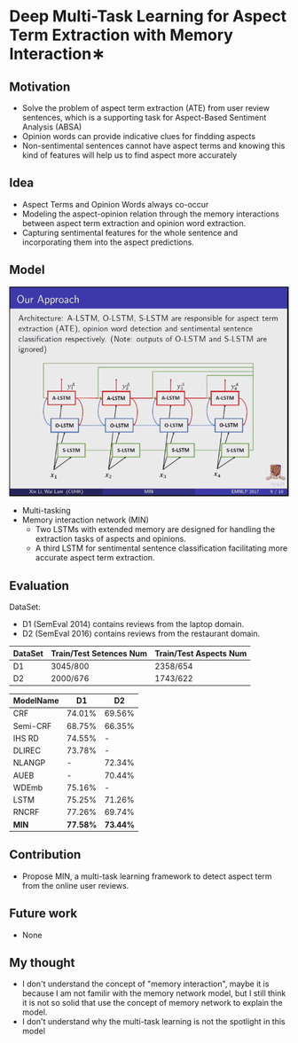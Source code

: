 # Deep Multi-Task Learning for Aspect Term Extraction with Memory Interaction∗

## Motivation

- Solve the problem of aspect term extraction (ATE) from user review sentences, which is a supporting task for Aspect-Based Sentiment Analysis (ABSA)
- Opinion words can provide indicative clues for findding aspects
- Non-sentimental sentences cannot have aspect terms and knowing this kind of features will help us to find aspect more accurately

## Idea

- Aspect Terms and Opinion Words always co-occur
- Modeling the aspect-opinion relation through the memory interactions between aspect term extraction and opinion word extraction.
- Capturing sentimental features for the whole sentence and incorporating them into the aspect predictions.

## Model

![min](min.png)

- Multi-tasking
- Memory interaction network (MIN)
    - Two LSTMs with extended memory are designed for handling the extraction tasks of aspects and opinions.
    - A third LSTM for sentimental sentence classification facilitating more accurate aspect term extraction.


## Evaluation

DataSet:
- D1 (SemEval 2014) contains reviews from the laptop domain.
- D2 (SemEval 2016) contains reviews from the restaurant domain.


| DataSet | Train/Test Setences Num | Train/Test Aspects Num |
| ------- | ----------------------- | ---------------------- |
| D1      | 3045/800                | 2358/654               |
| D2      | 2000/676                | 1743/622               |

| ModelName | D1         | D2         |
| --------- | ---------- | ---------- |
| CRF       | 74.01%     | 69.56%     |
| Semi-CRF  | 68.75%     | 66.35%     |
| IHS RD    | 74.55%     | -          |
| DLIREC    | 73.78%     | -          |
| NLANGP    | -          | 72.34%     |
| AUEB      | -          | 70.44%     |
| WDEmb     | 75.16%     | -          |
| LSTM      | 75.25%     | 71.26%     |
| RNCRF     | 77.26%     | 69.74%     |
| **MIN**   | **77.58%** | **73.44%** |


## Contribution

- Propose MIN, a multi-task learning framework to detect aspect term from the online user reviews.

## Future work

- None

## My thought

- I don't understand the concept of "memory interaction", maybe it is because I am not familir with the memory network model, but I still think it is not so solid that use the concept of memory network to explain the model.
- I don't understand why the multi-task learning is not the spotlight in this model